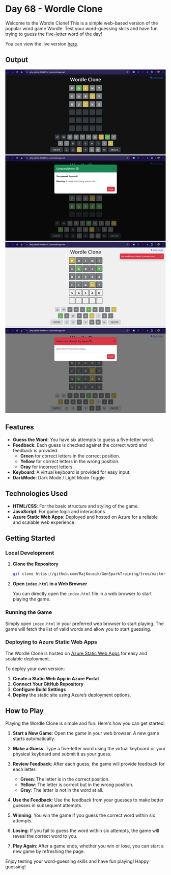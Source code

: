 # Day 68 - Wordle Clone

Welcome to the Wordle Clone! This is a simple web-based version of the popular word game Wordle. Test your word-guessing skills and have fun trying to guess the five-letter word of the day!

You can view the live version [here](https://ashy-pebble-00e08851e.5.azurestaticapps.net/).

## Output

![Output 1](./image.png)
![Output 2](./output2.png)
![Output 3](./output3.png)
![Output 4](./output4.png)

## Features

- **Guess the Word**: You have six attempts to guess a five-letter word.
- **Feedback**: Each guess is checked against the correct word and feedback is provided:
  - **Green** for correct letters in the correct position.
  - **Yellow** for correct letters in the wrong position.
  - **Gray** for incorrect letters.
- **Keyboard**: A virtual keyboard is provided for easy input.
- **DarkMode**: Dark Mode / Light Mode Toggle 

## Technologies Used

- **HTML/CSS**: For the basic structure and styling of the game.
- **JavaScript**: For game logic and interactions.
- **Azure Static Web Apps**: Deployed and hosted on Azure for a reliable and scalable web experience.

## Getting Started

### Local Development

1. **Clone the Repository**

   ```bash
   git clone https://github.com/RajKousik/GenSparkTraining/tree/master/Day68%20-%20Jul%2015.git
   ```

2. **Open `index.html` in a Web Browser**

   You can directly open the `index.html` file in a web browser to start playing the game.

### Running the Game

Simply open `index.html` in your preferred web browser to start playing. The game will fetch the list of valid words and allow you to start guessing.

### Deploying to Azure Static Web Apps

The Wordle Clone is hosted on [Azure Static Web Apps](https://azure.microsoft.com/en-us/services/app-service/static/) for easy and scalable deployment.

To deploy your own version:

1. **Create a Static Web App in Azure Portal**
2. **Connect Your GitHub Repository**
3. **Configure Build Settings**
4. **Deploy** the static site using Azure’s deployment options.

## How to Play

Playing the Wordle Clone is simple and fun. Here's how you can get started:

1. **Start a New Game**: Open the game in your web browser. A new game starts automatically.

2. **Make a Guess**: Type a five-letter word using the virtual keyboard or your physical keyboard and submit it as your guess.

3. **Review Feedback**: After each guess, the game will provide feedback for each letter:

   - **Green**: The letter is in the correct position.
   - **Yellow**: The letter is correct but in the wrong position.
   - **Gray**: The letter is not in the word at all.

4. **Use the Feedback**: Use the feedback from your guesses to make better guesses in subsequent attempts.

5. **Winning**: You win the game if you guess the correct word within six attempts.

6. **Losing**: If you fail to guess the word within six attempts, the game will reveal the correct word to you.

7. **Play Again**: After a game ends, whether you win or lose, you can start a new game by refreshing the page.

Enjoy testing your word-guessing skills and have fun playing! Happy guessing!
